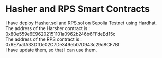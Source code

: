 # Hasher and RPS Smart Contracts

I have deploy Hasher.sol and RPS.sol on Sepolia Testnet using Hardhat.  
The address of the Harsher contract is : 0x80e559e6E96202151101a0962b246b6FFdeEd15c  
The address of the RPS contract is : 0x6E7aa1A33DfDe02C7De349eb07D943c29d8CF7Bf  
I have update them, so that I can use them.
